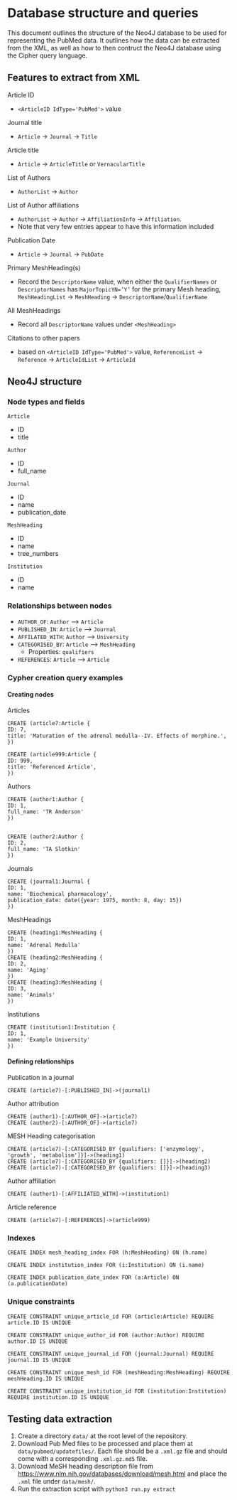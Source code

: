 # Database structure and queries

This document outlines the structure of the Neo4J database to be used for representing the PubMed data.
It outlines how the data can be extracted from the XML, as well as how to then contruct the Neo4J database using the Cipher query language.

## Features to extract from XML
Article ID
* `<ArticleID IdType='PubMed'>` value

Journal title
* `Article` -> `Journal` -> `Title`

Article title
* `Article` -> `ArticleTitle` or `VernacularTitle`

List of Authors
* `AuthorList` -> `Author`

List of Author affiliations
* `AuthorList` -> `Author` -> `AffiliationInfo` -> `Affiliation`.
* Note that very few entries appear to have this information included

Publication Date
* `Article` -> `Journal` -> `PubDate`

Primary MeshHeading(s)
* Record the `DescriptorName` value, when either the `QualifierNames` or `DescriptorNames` has `MajorTopicYN=’Y’` for the primary Mesh heading, `MeshHeadingList` -> `MeshHeading` -> `DescriptorName`/`QualifierName`

All MeshHeadings
* Record all `DescriptorName` values under `<MeshHeading>`

Citations to other papers
* based on `<ArticleID IdType='PubMed'>` value, `ReferenceList` -> `Reference` -> `ArticleIdList` -> `ArticleId`

## Neo4J structure

### Node types and fields

`Article`
* ID
* title

`Author`
* ID
* full_name

`Journal`
* ID
* name
* publication_date

`MeshHeading`
* ID
* name
* tree_numbers

`Institution`
* ID
* name

### Relationships between nodes
* `AUTHOR_OF`: `Author` --> `Article`
* `PUBLISHED_IN`: `Article` --> `Journal`
* `AFFILATED_WITH`: `Author` --> `University`
* `CATEGORISED_BY`: `Article` --> `MeshHeading`
  * Properties: `qualifiers`
* `REFERENCES`: `Article` --> `Article`


### Cypher creation query examples

#### Creating nodes

Articles
```
CREATE (article7:Article {
ID: 7,
title: 'Maturation of the adrenal medulla--IV. Effects of morphine.',
})

CREATE (article999:Article {
ID: 999,
title: 'Referenced Article',
})
```

Authors
```
CREATE (author1:Author {
ID: 1,
full_name: 'TR Anderson'
})


CREATE (author2:Author {
ID: 2,
full_name: 'TA Slotkin'
})
```

Journals
```
CREATE (journal1:Journal {
ID: 1,
name: 'Biochemical pharmacology',
publication_date: date({year: 1975, month: 8, day: 15})
})
```

MeshHeadings
```
CREATE (heading1:MeshHeading {
ID: 1,
name: 'Adrenal Medulla'
})
CREATE (heading2:MeshHeading {
ID: 2,
name: 'Aging'
})
CREATE (heading3:MeshHeading {
ID: 3,
name: 'Animals'
})
```

Institutions
```
CREATE (institution1:Institution {
ID: 1,
name: 'Example University'
})
```

#### Defining relationships

Publication in a journal
```
CREATE (article7)-[:PUBLISHED_IN]->(journal1)
```

Author attribution
```
CREATE (author1)-[:AUTHOR_OF]->(article7)
CREATE (author2)-[:AUTHOR_OF]->(article7)
```

MESH Heading categorisation
```
CREATE (article7)-[:CATEGORISED_BY {qualifiers: ['enzymology', 'growth', 'metabolism']}]->(heading1)
CREATE (article7)-[:CATEGORISED_BY {qualifiers: []}]->(heading2)
CREATE (article7)-[:CATEGORISED_BY {qualifiers: []}]->(heading3)
```

Author affiliation
```
CREATE (author1)-[:AFFILIATED_WITH]->(institution1)
````

Article reference
```
CREATE (article7)-[:REFERENCES]->(article999)
```

### Indexes
```
CREATE INDEX mesh_heading_index FOR (h:MeshHeading) ON (h.name)

CREATE INDEX institution_index FOR (i:Institution) ON (i.name)

CREATE INDEX publication_date_index FOR (a:Article) ON (a.publicationDate)
```

### Unique constraints
```
CREATE CONSTRAINT unique_article_id FOR (article:Article) REQUIRE article.ID IS UNIQUE

CREATE CONSTRAINT unique_author_id FOR (author:Author) REQUIRE author.ID IS UNIQUE

CREATE CONSTRAINT unique_journal_id FOR (journal:Journal) REQUIRE journal.ID IS UNIQUE

CREATE CONSTRAINT unique_mesh_id FOR (meshHeading:MeshHeading) REQUIRE meshHeading.ID IS UNIQUE

CREATE CONSTRAINT unique_institution_id FOR (institution:Institution) REQUIRE institution.ID IS UNIQUE

```

## Testing data extraction
1. Create a directory `data/` at the root level of the repository.
2. Download Pub Med files to be processed and place them at `data/pubmed/updatefiles/`. 
Each file should be a `.xml.gz` file and should come with a corresponding `.xml.gz.md5` file.
3. Download MeSH heading description file from <https://www.nlm.nih.gov/databases/download/mesh.html> and place the `.xml` file under `data/mesh/`.
4. Run the extraction script with `python3 run.py extract`
